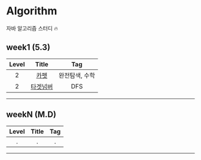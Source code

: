 # Algorithm
자바 알고리즘 스터디 🔥

## week1 (5.3)
| Level | Title    | Tag|
| :---:   | :---: | :---: |
| 2 | [카펫](https://school.programmers.co.kr/learn/courses/30/lessons/42842?language=java)   | 완전탐색, 수학  |
| 2 | [타겟넘버](https://school.programmers.co.kr/learn/courses/30/lessons/43165)| DFS |
---
## weekN (M.D)
| Level | Title    | Tag|
| :---:   | :---: | :---: |
| . | . | .  |
---


